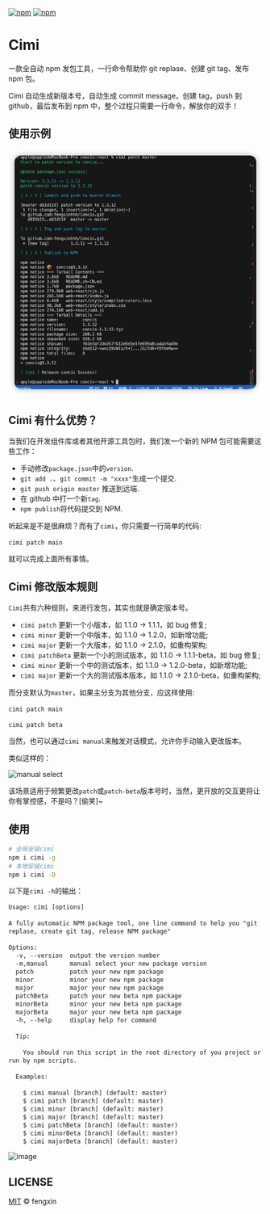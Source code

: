 [![npm](https://img.shields.io/npm/v/cimi.svg)](https://www.npmjs.com/package/cimi)
[![npm](https://img.shields.io/npm/l/cimi.svg)](https://www.npmjs.com/package/cimi)

# Cimi

一款全自动 npm 发包工具，一行命令帮助你 git replase、创建 git tag、发布 npm 包。

Cimi 自动生成新版本号，自动生成 commit message，创建 tag，push 到 github，最后发布到 npm 中，整个过程只需要一行命令，解放你的双手！

## 使用示例

![Screenshot](./.github/demo.jpg)

## Cimi 有什么优势？

当我们在开发组件库或者其他开源工具包时，我们发一个新的 NPM 包可能需要这些工作：

- 手动修改`package.json`中的`version`.
- `git add .`、`git commit -m "xxxx"`生成一个提交.
- `git push origin master` 推送到远端.
- 在 github 中打一个新`tag`.
- `npm publish`将代码提交到 NPM.

听起来是不是很麻烦？而有了`cimi`，你只需要一行简单的代码:

`cimi patch main`

就可以完成上面所有事情。

## Cimi 修改版本规则

`Cimi`共有六种规则，来进行发包，其实也就是确定版本号。

- `cimi patch` 更新一个小版本，如 1.1.0 -> 1.1.1，如 bug 修复;
- `cimi minor` 更新一个中版本，如 1.1.0 -> 1.2.0，如新增功能;
- `cimi major` 更新一个大版本，如 1.1.0 -> 2.1.0，如重构架构;
- `cimi patchBeta` 更新一个小的测试版本，如 1.1.0 -> 1.1.1-beta，如 bug 修复;
- `cimi minor` 更新一个中的测试版本，如 1.1.0 -> 1.2.0-beta，如新增功能;
- `cimi major` 更新一个大的测试版本版本，如 1.1.0 -> 2.1.0-beta，如重构架构;

而分支默认为`master`，如果主分支为其他分支，应这样使用:

`cimi patch main`

`cimi patch beta`

当然，也可以通过`cimi manual`来触发对话模式，允许你手动输入更改版本。

类似这样的：

![manual select](https://user-images.githubusercontent.com/32048580/192793164-398ffe40-1ed9-4a66-b3bb-a7fe0a8152a1.png)

该场景适用于频繁更改`patch`或`patch-beta`版本号时，当然，更开放的交互更将让你有掌控感，不是吗？[偷笑]~

## 使用

```bash
# 全局安装cimi
npm i cimi -g
# 本地安装cimi
npm i cimi -D
```

以下是`cimi -h`的输出：

```
Usage: cimi [options]

A fully automatic NPM package tool, one line command to help you "git replase, create git tag, release NPM package"

Options:
  -v, --version  output the version number
  -m,manual      manual select your new package version
  patch          patch your new npm package
  minor          minor your new npm package
  major          major your new npm package
  patchBeta      patch your new beta npm package
  minorBeta      minor your new beta npm package
  majorBeta      major your new beta npm package
  -h, --help     display help for command

  Tip:

    You should run this script in the root directory of you project or run by npm scripts.

  Examples:

    $ cimi manual [branch] (default: master)
    $ cimi patch [branch] (default: master)
    $ cimi minor [branch] (default: master)
    $ cimi major [branch] (default: master)
    $ cimi patchBeta [branch] (default: master)
    $ cimi minorBeta [branch] (default: master)
    $ cimi majorBeta [branch] (default: master)

```

![image](https://user-images.githubusercontent.com/32048580/192793164-398ffe40-1ed9-4a66-b3bb-a7fe0a8152a1.png)

## LICENSE

[MIT](./LICENSE) © fengxin
